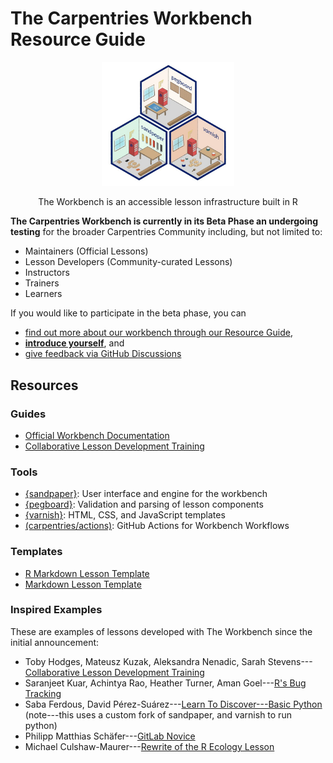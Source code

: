 # The Carpentries Workbench Resource Guide

<figure style='text-align: center'>
<p>
<img src="fig/hex-collection.jpeg" width="50%" alt="three isometric hex badges for The Carpentries Workbench representing the packages sandpaper, pegboard, and varnish. Each badge is styled to look like a tiny workshop working on a wooden carpentries logo with the package namesake highlighted.">
</p>
<figcaption style='display: block'></p>The Workbench is an accessible lesson infrastructure built in R</p></figcaption>
</figure>


**The Carpentries Workbench is currently in its Beta Phase an undergoing testing**
for the broader Carpentries Community including, but not limited to:

 - Maintainers (Official Lessons)
 - Lesson Developers (Community-curated Lessons)
 - Instructors
 - Trainers
 - Learners

If you would like to participate in the beta phase, you can

 - [find out more about our workbench through our Resource Guide](#resources),
 - **[introduce yourself](https://github.com/carpentries/workbench/discussions/1)**, and 
 - [give feedback via GitHub Discussions](https://github.com/carpentries/workbench/discussions/)

## Resources

### Guides

 - [Official Workbench Documentation](https://carpentries.github.io/sandpaper-docs)
 - [Collaborative Lesson Development Training](https://carpentries.github.io/lesson-development-training/)

### Tools

 - [{sandpaper}](https://carpentries.github.io/sandpaper/): User interface and engine for the workbench
 - [{pegboard}](https://carpentries.github.io/pegboard/): Validation and parsing of lesson components
 - [{varnish}](https://carpentries.github.io/varnish/): HTML, CSS, and JavaScript templates
 - [(carpentries/actions)](https://github.com/carpentries/actions#readme): GitHub Actions for Workbench Workflows

### Templates

 - [R Markdown Lesson Template](https://github.com/carpentries/workbench-template-rmd)
 - [Markdown Lesson Template](https://github.com/carpentries/workbench-template-md)


### Inspired Examples

These are examples of lessons developed with The Workbench since the initial announcement: 

- Toby Hodges, Mateusz Kuzak, Aleksandra Nenadic, Sarah Stevens---[Collaborative Lesson Development Training](https://carpentries.github.io/lesson-development-training/)
- Saranjeet Kuar, Achintya Rao, Heather Turner, Aman Goel---[R's Bug Tracking](https://contributor.r-project.org/r-bug-tracking-lesson/)
- Saba Ferdous, David Pérez-Suárez---[Learn To Discover---Basic Python](https://learntodiscover.github.io/Basic_Python/) (note---this uses a custom fork of sandpaper, and varnish to run python)
- Philipp Matthias Schäfer---[GitLab Novice](https://zedif.github.io/gitlab-novice/)
- Michael Culshaw-Maurer---[Rewrite of the R Ecology Lesson](https://www.michaelc-m.com/Rewrite-R-ecology-lesson/)
